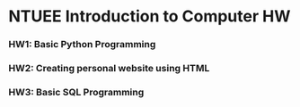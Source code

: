 # NTUEE Introduction to Computer HW
### HW1: Basic Python Programming
### HW2: Creating personal website using HTML
### HW3: Basic SQL Programming
